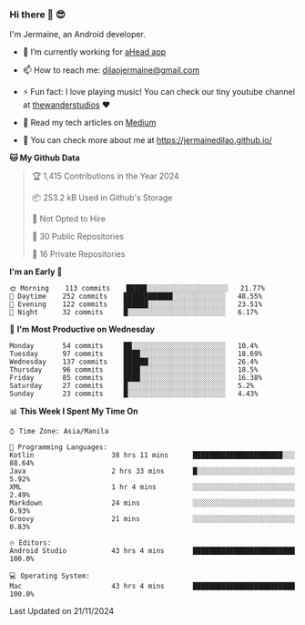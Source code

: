 ### Hi there 👋 😎
I'm Jermaine, an Android developer.

- 🔭 I’m currently working for [aHead app](https://www.ahead-app.com/)

- 📫 How to reach me: dilaojermaine@gmail.com

- ⚡ Fun fact: I love playing music! You can check our tiny youtube channel at [thewanderstudios](https://www.youtube.com/thewanderstudios) ♥️

- 📖 Read my tech articles on [Medium](https://jermainedilao.medium.com/)

- 👀 You can check more about me at https://jermainedilao.github.io/

<!--
**jermainedilao/jermainedilao** is a ✨ _special_ ✨ repository because its `README.md` (this file) appears on your GitHub profile.

Here are some ideas to get you started:

- 🔭 I’m currently working on ...
- 🌱 I’m currently learning ...
- 👯 I’m looking to collaborate on ...
- 🤔 I’m looking for help with ...
- 💬 Ask me about ...
- 📫 How to reach me: ...
- 😄 Pronouns: ...
- ⚡ Fun fact: ...
-->

<!--START_SECTION:waka-->
**🐱 My Github Data** 

> 🏆 1,415 Contributions in the Year 2024
 > 
> 📦 253.2 kB Used in Github's Storage 
 > 
> 🚫 Not Opted to Hire
 > 
> 📜 30 Public Repositories 
 > 
> 🔑 16 Private Repositories  
 > 
**I'm an Early 🐤** 

```text
🌞 Morning    113 commits    █████░░░░░░░░░░░░░░░░░░░░   21.77% 
🌆 Daytime    252 commits    ████████████░░░░░░░░░░░░░   48.55% 
🌃 Evening    122 commits    ██████░░░░░░░░░░░░░░░░░░░   23.51% 
🌙 Night      32 commits     █░░░░░░░░░░░░░░░░░░░░░░░░   6.17%

```
📅 **I'm Most Productive on Wednesday** 

```text
Monday       54 commits     ██░░░░░░░░░░░░░░░░░░░░░░░   10.4% 
Tuesday      97 commits     ████░░░░░░░░░░░░░░░░░░░░░   18.69% 
Wednesday    137 commits    ██████░░░░░░░░░░░░░░░░░░░   26.4% 
Thursday     96 commits     ████░░░░░░░░░░░░░░░░░░░░░   18.5% 
Friday       85 commits     ████░░░░░░░░░░░░░░░░░░░░░   16.38% 
Saturday     27 commits     █░░░░░░░░░░░░░░░░░░░░░░░░   5.2% 
Sunday       23 commits     █░░░░░░░░░░░░░░░░░░░░░░░░   4.43%

```


📊 **This Week I Spent My Time On** 

```text
⌚︎ Time Zone: Asia/Manila

💬 Programming Languages: 
Kotlin                   38 hrs 11 mins      ██████████████████████░░░   88.64% 
Java                     2 hrs 33 mins       █░░░░░░░░░░░░░░░░░░░░░░░░   5.92% 
XML                      1 hr 4 mins         ░░░░░░░░░░░░░░░░░░░░░░░░░   2.49% 
Markdown                 24 mins             ░░░░░░░░░░░░░░░░░░░░░░░░░   0.93% 
Groovy                   21 mins             ░░░░░░░░░░░░░░░░░░░░░░░░░   0.83%

🔥 Editors: 
Android Studio           43 hrs 4 mins       █████████████████████████   100.0%

💻 Operating System: 
Mac                      43 hrs 4 mins       █████████████████████████   100.0%

```


 Last Updated on 21/11/2024
<!--END_SECTION:waka-->
